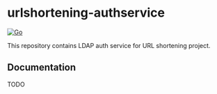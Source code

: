 # urlshortening-authservice
[![Go](https://github.com/lakhinsu/urlshortening-authservice/actions/workflows/go.yml/badge.svg?branch=main)](https://github.com/lakhinsu/urlshortening-authservice/actions/workflows/go.yml)

This repository contains LDAP auth service for URL shortening project.

## Documentation
TODO
